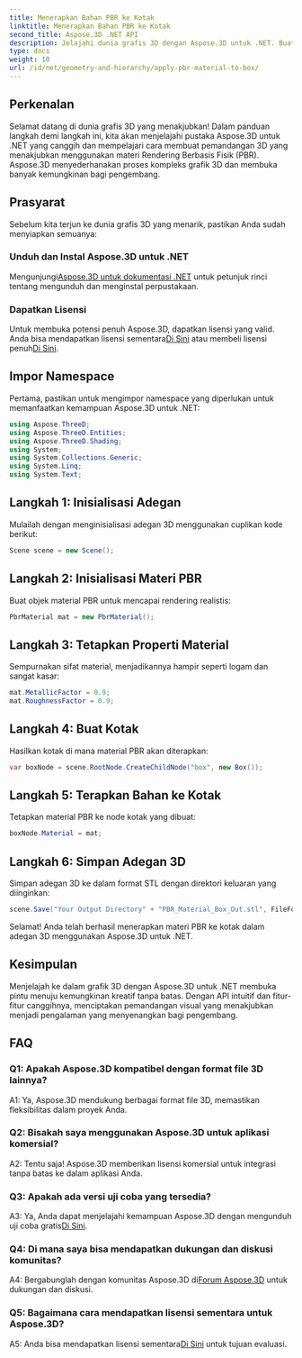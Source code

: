 ```yaml
---
title: Menerapkan Bahan PBR ke Kotak
linktitle: Menerapkan Bahan PBR ke Kotak
second_title: Aspose.3D .NET API
description: Jelajahi dunia grafis 3D dengan Aspose.3D untuk .NET. Buat adegan yang imersif dengan mudah menggunakan materi Rendering Berbasis Fisik.
type: docs
weight: 10
url: /id/net/geometry-and-hierarchy/apply-pbr-material-to-box/
---
```

## Perkenalan

Selamat datang di dunia grafis 3D yang menakjubkan! Dalam panduan langkah demi langkah ini, kita akan menjelajahi pustaka Aspose.3D untuk .NET yang canggih dan mempelajari cara membuat pemandangan 3D yang menakjubkan menggunakan materi Rendering Berbasis Fisik (PBR). Aspose.3D menyederhanakan proses kompleks grafik 3D dan membuka banyak kemungkinan bagi pengembang.

## Prasyarat

Sebelum kita terjun ke dunia grafis 3D yang menarik, pastikan Anda sudah menyiapkan semuanya:

### Unduh dan Instal Aspose.3D untuk .NET

 Mengunjungi[Aspose.3D untuk dokumentasi .NET](https://reference.aspose.com/3d/net/) untuk petunjuk rinci tentang mengunduh dan menginstal perpustakaan.

### Dapatkan Lisensi

Untuk membuka potensi penuh Aspose.3D, dapatkan lisensi yang valid. Anda bisa mendapatkan lisensi sementara[Di Sini](https://purchase.aspose.com/temporary-license/) atau membeli lisensi penuh[Di Sini](https://purchase.aspose.com/buy).

## Impor Namespace

Pertama, pastikan untuk mengimpor namespace yang diperlukan untuk memanfaatkan kemampuan Aspose.3D untuk .NET:

```csharp
using Aspose.ThreeD;
using Aspose.ThreeD.Entities;
using Aspose.ThreeD.Shading;
using System;
using System.Collections.Generic;
using System.Linq;
using System.Text;
```

## Langkah 1: Inisialisasi Adegan

Mulailah dengan menginisialisasi adegan 3D menggunakan cuplikan kode berikut:

```csharp
Scene scene = new Scene();
```

## Langkah 2: Inisialisasi Materi PBR

Buat objek material PBR untuk mencapai rendering realistis:

```csharp
PbrMaterial mat = new PbrMaterial();
```

## Langkah 3: Tetapkan Properti Material

Sempurnakan sifat material, menjadikannya hampir seperti logam dan sangat kasar:

```csharp
mat.MetallicFactor = 0.9;
mat.RoughnessFactor = 0.9;
```

## Langkah 4: Buat Kotak

Hasilkan kotak di mana material PBR akan diterapkan:

```csharp
var boxNode = scene.RootNode.CreateChildNode("box", new Box());
```

## Langkah 5: Terapkan Bahan ke Kotak

Tetapkan material PBR ke node kotak yang dibuat:

```csharp
boxNode.Material = mat;
```

## Langkah 6: Simpan Adegan 3D

Simpan adegan 3D ke dalam format STL dengan direktori keluaran yang diinginkan:

```csharp
scene.Save("Your Output Directory" + "PBR_Material_Box_Out.stl", FileFormat.STLASCII);
```

Selamat! Anda telah berhasil menerapkan materi PBR ke kotak dalam adegan 3D menggunakan Aspose.3D untuk .NET.

## Kesimpulan

Menjelajah ke dalam grafik 3D dengan Aspose.3D untuk .NET membuka pintu menuju kemungkinan kreatif tanpa batas. Dengan API intuitif dan fitur-fitur canggihnya, menciptakan pemandangan visual yang menakjubkan menjadi pengalaman yang menyenangkan bagi pengembang.

## FAQ

### Q1: Apakah Aspose.3D kompatibel dengan format file 3D lainnya?

A1: Ya, Aspose.3D mendukung berbagai format file 3D, memastikan fleksibilitas dalam proyek Anda.

### Q2: Bisakah saya menggunakan Aspose.3D untuk aplikasi komersial?

A2: Tentu saja! Aspose.3D memberikan lisensi komersial untuk integrasi tanpa batas ke dalam aplikasi Anda.

### Q3: Apakah ada versi uji coba yang tersedia?

 A3: Ya, Anda dapat menjelajahi kemampuan Aspose.3D dengan mengunduh uji coba gratis[Di Sini](https://releases.aspose.com/).

### Q4: Di mana saya bisa mendapatkan dukungan dan diskusi komunitas?

 A4: Bergabunglah dengan komunitas Aspose.3D di[Forum Aspose.3D](https://forum.aspose.com/c/3d/18) untuk dukungan dan diskusi.

### Q5: Bagaimana cara mendapatkan lisensi sementara untuk Aspose.3D?

 A5: Anda bisa mendapatkan lisensi sementara[Di Sini](https://purchase.aspose.com/temporary-license/) untuk tujuan evaluasi.